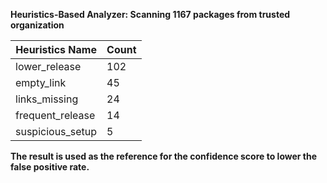 **Heuristics-Based Analyzer: Scanning 1167 packages from trusted organization**

| Heuristics Name  | Count |
| ---------------- | ----- |
| lower_release    | 102   |
| empty_link       | 45    |
| links_missing    | 24    |
| frequent_release | 14    |
| suspicious_setup | 5     |

**The result is used as the reference for the confidence score to lower the false positive rate.**
